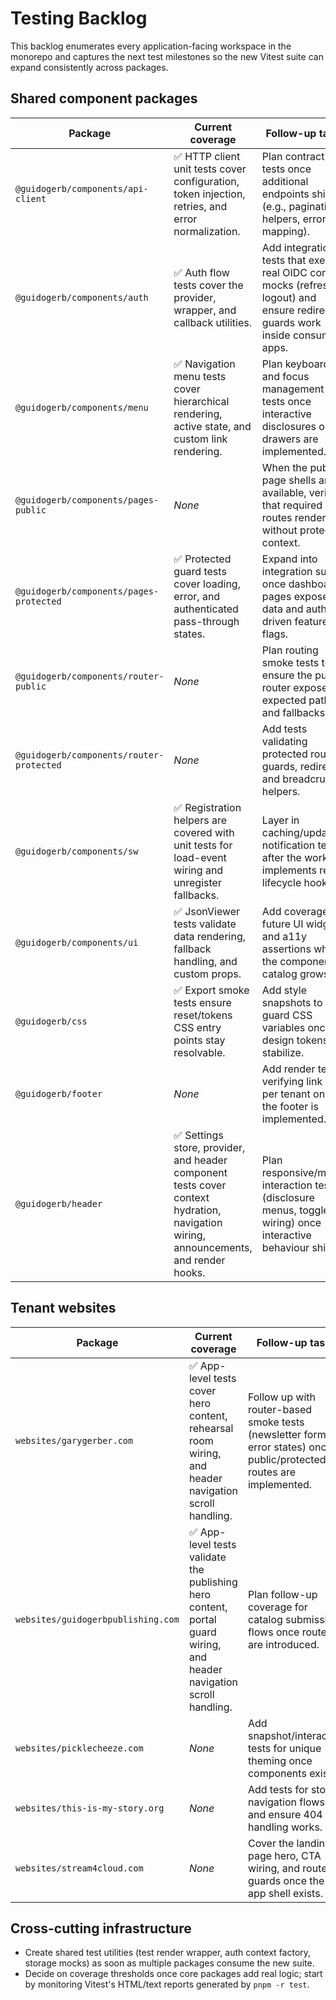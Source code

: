 # Testing Backlog

This backlog enumerates every application-facing workspace in the monorepo and captures the next test milestones so the new Vitest suite can expand consistently across packages.

## Shared component packages

| Package | Current coverage | Follow-up tasks |
| --- | --- | --- |
| `@guidogerb/components/api-client` | ✅ HTTP client unit tests cover configuration, token injection, retries, and error normalization. | Plan contract tests once additional endpoints ship (e.g., pagination helpers, error mapping). |
| `@guidogerb/components/auth` | ✅ Auth flow tests cover the provider, wrapper, and callback utilities. | Add integration tests that exercise real OIDC context mocks (refresh, logout) and ensure redirect guards work inside consuming apps. |
| `@guidogerb/components/menu` | ✅ Navigation menu tests cover hierarchical rendering, active state, and custom link rendering. | Plan keyboard and focus management tests once interactive disclosures or drawers are implemented. |
| `@guidogerb/components/pages-public` | _None_ | When the public page shells are available, verify that required routes render without protected context. |
| `@guidogerb/components/pages-protected` | ✅ Protected guard tests cover loading, error, and authenticated pass-through states. | Expand into integration suites once dashboard pages expose real data and auth-driven feature flags. |
| `@guidogerb/components/router-public` | _None_ | Plan routing smoke tests to ensure the public router exposes expected paths and fallbacks. |
| `@guidogerb/components/router-protected` | _None_ | Add tests validating protected route guards, redirects, and breadcrumb helpers. |
| `@guidogerb/components/sw` | ✅ Registration helpers are covered with unit tests for load-event wiring and unregister fallbacks. | Layer in caching/update notification tests after the worker implements real lifecycle hooks. |
| `@guidogerb/components/ui` | ✅ JsonViewer tests validate data rendering, fallback handling, and custom props. | Add coverage for future UI widgets and a11y assertions when the component catalog grows. |
| `@guidogerb/css` | ✅ Export smoke tests ensure reset/tokens CSS entry points stay resolvable. | Add style snapshots to guard CSS variables once the design tokens stabilize. |
| `@guidogerb/footer` | _None_ | Add render tests verifying link sets per tenant once the footer is implemented. |
| `@guidogerb/header` | ✅ Settings store, provider, and header component tests cover context hydration, navigation wiring, announcements, and render hooks. | Plan responsive/mobile interaction tests (disclosure menus, toggle wiring) once interactive behaviour ships. |

## Tenant websites

| Package | Current coverage | Follow-up tasks |
| --- | --- | --- |
| `websites/garygerber.com` | ✅ App-level tests cover hero content, rehearsal room wiring, and header navigation scroll handling. | Follow up with router-based smoke tests (newsletter form, error states) once public/protected routes are implemented. |
| `websites/guidogerbpublishing.com` | ✅ App-level tests validate the publishing hero content, portal guard wiring, and header navigation scroll handling. | Plan follow-up coverage for catalog submission flows once routes are introduced. |
| `websites/picklecheeze.com` | _None_ | Add snapshot/interaction tests for unique theming once components exist. |
| `websites/this-is-my-story.org` | _None_ | Add tests for story navigation flows and ensure 404 handling works. |
| `websites/stream4cloud.com` | _None_ | Cover the landing page hero, CTA wiring, and route guards once the app shell exists. |

## Cross-cutting infrastructure

- Create shared test utilities (test render wrapper, auth context factory, storage mocks) as soon as multiple packages consume the new suite.
- Decide on coverage thresholds once core packages add real logic; start by monitoring Vitest's HTML/text reports generated by `pnpm -r test`.
